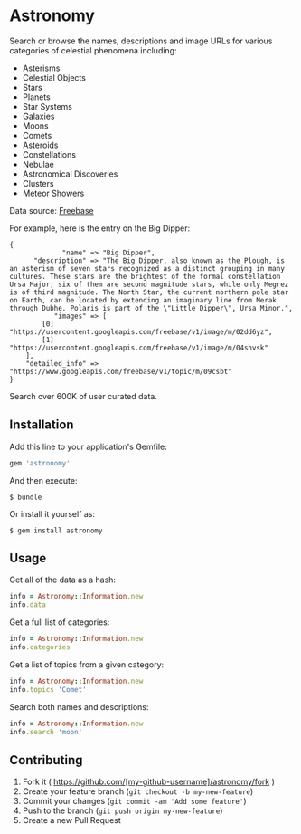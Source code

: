 # Astronomy

Search or browse the names, descriptions and image URLs for various categories of celestial phenomena including:

- Asterisms
- Celestial Objects
- Stars
- Planets
- Star Systems
- Galaxies
- Moons
- Comets
- Asteroids
- Constellations
- Nebulae
- Astronomical Discoveries
- Clusters
- Meteor Showers

Data source: [Freebase](http://freebase.com)

For example, here is the entry on the Big Dipper:

    {
                 "name" => "Big Dipper",
          "description" => "The Big Dipper, also known as the Plough, is an asterism of seven stars recognized as a distinct grouping in many cultures. These stars are the brightest of the formal constellation Ursa Major; six of them are second magnitude stars, while only Megrez is of third magnitude. The North Star, the current northern pole star on Earth, can be located by extending an imaginary line from Merak through Dubhe. Polaris is part of the \"Little Dipper\", Ursa Minor.",
               "images" => [
            [0] "https://usercontent.googleapis.com/freebase/v1/image/m/02dd6yz",
            [1] "https://usercontent.googleapis.com/freebase/v1/image/m/04shvsk"
        ],
        "detailed_info" => "https://www.googleapis.com/freebase/v1/topic/m/09csbt"
    }

Search over 600K of user curated data.

## Installation

Add this line to your application's Gemfile:

```ruby
gem 'astronomy'
```

And then execute:

    $ bundle

Or install it yourself as:

    $ gem install astronomy

## Usage

Get all of the data as a hash:

```ruby
info = Astronomy::Information.new
info.data
```

Get a full list of categories:

```ruby
info = Astronomy::Information.new
info.categories
```

Get a list of topics from a given category:

```ruby
info = Astronomy::Information.new
info.topics 'Comet'
```

Search both names and descriptions:

```ruby
info = Astronomy::Information.new
info.search 'moon'
```

## Contributing

1. Fork it ( https://github.com/[my-github-username]/astronomy/fork )
2. Create your feature branch (`git checkout -b my-new-feature`)
3. Commit your changes (`git commit -am 'Add some feature'`)
4. Push to the branch (`git push origin my-new-feature`)
5. Create a new Pull Request
